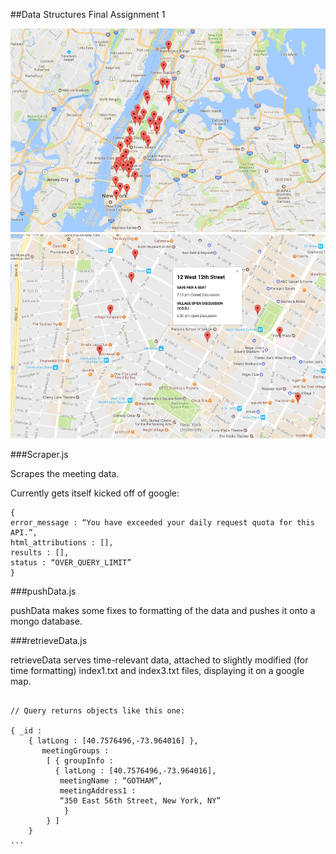##Data Structures Final Assignment 1

![](markers.png)
![](infowindow.png)

###Scraper.js

Scrapes the meeting data. 

Currently gets itself kicked off of google:
```
{
error_message : “You have exceeded your daily request quota for this API.”,
html_attributions : [],
results : [],
status : “OVER_QUERY_LIMIT”
}
```

###pushData.js

pushData makes some fixes to formatting of the data and pushes it onto a mongo database.

###retrieveData.js

retrieveData serves time-relevant data, attached to slightly modified (for time formatting)
index1.txt and index3.txt files, displaying it on a google map.

```

// Query returns objects like this one:

{ _id : 
	{ latLong : [40.7576496,-73.964016] }, 
	   meetingGroups : 
		[ { groupInfo : 
		  { latLong : [40.7576496,-73.964016],
		   meetingName : “GOTHAM”, 
		   meetingAddress1 : 
		   “350 East 56th Street, New York, NY”
			}
		} ]
	}
...

```